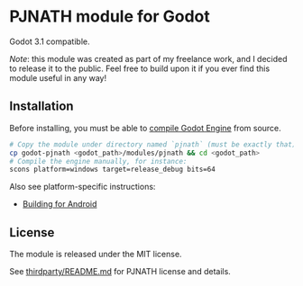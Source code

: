 # PJNATH module for Godot

Godot 3.1 compatible.

*Note*: this module was created as part of my freelance work, and I decided to
release it to the public. Feel free to build upon it if you ever find this
module useful in any way!

## Installation

Before installing, you must be able to 
[compile Godot Engine](https://docs.godotengine.org/en/latest/development/compiling/) 
from source.

```bash
# Copy the module under directory named `pjnath` (must be exactly that)
cp godot-pjnath <godot_path>/modules/pjnath && cd <godot_path>
# Compile the engine manually, for instance:
scons platform=windows target=release_debug bits=64
```

Also see platform-specific instructions:
* [Building for Android](README-android.md)

## License

The module is released under the MIT license.

See [thirdparty/README.md](thirdparty/README.md) for PJNATH license and details.
